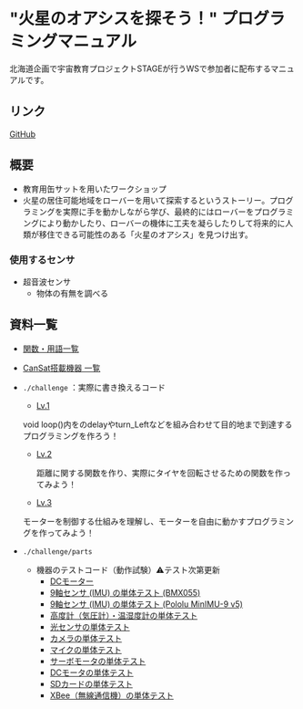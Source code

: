 <!-- README.md -->
# "火星のオアシスを探そう！" プログラミングマニュアル
北海道企画で宇宙教育プロジェクトSTAGEが行うWSで参加者に配布するマニュアルです。

## リンク
[GitHub](https://github.com/SpaceEducation-STAGE/MarsWS/blob/main)  

## 概要
+ 教育用缶サットを用いたワークショップ
+ 火星の居住可能地域をローバーを用いて探索するというストーリー。プログラミングを実際に手を動かしながら学び、最終的にはローバーをプログラミングにより動かしたり、ローバーの機体に工夫を凝らしたりして将来的に人類が移住できる可能性のある「火星のオアシス」を見つけ出す。

### 使用するセンサ
+ 超音波センサ
	- 物体の有無を調べる 

## 資料一覧
+ [関数・用語一覧](f.md)
  
+ [CanSat搭載機器 一覧](parts.md)
  
+ `./challenge` ：実際に書き換えるコード
	- [Lv.1](./challenge/Lv.1.ino)

	void loop()内をのdelayやturn_Leftなどを組み合わせて目的地まで到達するプログラミングを作ろう！
 	- [Lv.2](./challenge/Lv.2.ino)
    
    	距離に関する関数を作り、実際にタイヤを回転させるための関数を作ってみよう！
  
	- [Lv.3](./challenge/Lv.3.ino)

	モーターを制御する仕組みを理解し、モーターを自由に動かすプログラミングを作ってみよう！

+ `./challenge/parts`
	- 機器のテストコード（動作試験）⚠️テスト次第更新
		* [DCモーター](./challenge/DCmotor.ino)
		* [9軸センサ (IMU) の単体テスト (BMX055)](./Arduino/Test_IMU)
		* [9軸センサ (IMU) の単体テスト (Pololu MinIMU-9 v5)](./Arduino/Test_IMU_Pololu)
		* [高度計（気圧計）・温湿度計の単体テスト](./Arduino/Test_Barometer_Thermohygrometer)
		* [光センサの単体テスト](./Arduino/Test_Light)
		* [カメラの単体テスト](./Arduino/Test_Camera2)
		* [マイクの単体テスト](./Arduino/Test_Microphone)
		* [サーボモータの単体テスト](./Arduino/Test_Servo)
		* [DCモータの単体テスト](./Arduino/Test_DCMotor)
		* [SDカードの単体テスト](./Arduino/Test_SD)
		* [XBee（無線通信機）の単体テスト](./Arduino/Test_XBee)
